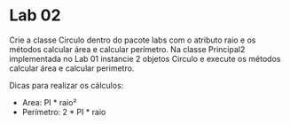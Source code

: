 # Lab 02

Crie a classe Circulo dentro do pacote labs com o atributo raio e os métodos calcular área e calcular perímetro.
Na classe Principal2 implementada no Lab 01 instancie 2 objetos Circulo e execute os métodos calcular área e calcular
perimetro.

Dicas para realizar os cálculos:
- Area: PI * raio²
- Perímetro: 2 * PI * raio